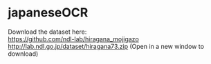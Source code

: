 # japaneseOCR

Download the dataset here:  
https://github.com/ndl-lab/hiragana_mojigazo  
http://lab.ndl.go.jp/dataset/hiragana73.zip
(Open in a new window to download)

